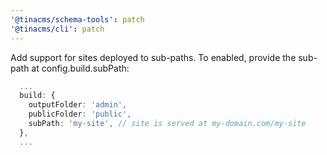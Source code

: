 ```yaml
---
'@tinacms/schema-tools': patch
'@tinacms/cli': patch
---
```


Add support for sites deployed to sub-paths. To enabled, provide the sub-path at config.build.subPath:

```ts
  ...
  build: {
    outputFolder: 'admin',
    publicFolder: 'public',
    subPath: 'my-site', // site is served at my-domain.com/my-site
  },
  ...
```
